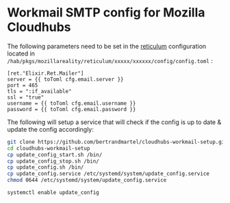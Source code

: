 # Workmail SMTP config for Mozilla Cloudhubs 

The following parameters need to be set in the [reticulum](https://github.com/mozilla/reticulum) configuration located in `/hab/pkgs/mozillareality/reticulum/xxxxx/xxxxxx/config/config.toml` :

```
[ret."Elixir.Ret.Mailer"]
server = {{ toToml cfg.email.server }}
port = 465
tls = ":if_available"
ssl = "true"
username = {{ toToml cfg.email.username }}
password = {{ toToml cfg.email.password }}
```

The following will setup a service that will check if the config is up to date & update the config accordingly:

```bash
git clone https://github.com/bertrandmartel/cloudhubs-workmail-setup.git
cd cloudhubs-workmail-setup
cp update_config_start.sh /bin/
cp update_config_stop.sh /bin/
cp update_config.sh /bin/
cp update_config.service /etc/systemd/system/update_config.service
chmod 0644 /etc/systemd/system/update_config.service

systemctl enable update_config
```